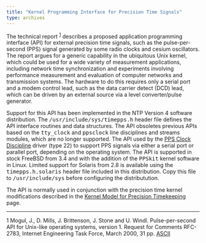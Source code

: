 ```yaml
---
title: "Kernel Programming Interface for Precision Time Signals"
type: archives
---
```


The technical report <sup>[1](#myfootnote1)</sup> describes a proposed application programming interface (API) for external precision time signals, such as the pulse-per-second (PPS) signal generated by some radio clocks and cesium oscillators. The report argues for a generic capability in the ubiquitous Unix kernel, which could be used for a wide variety of measurement applications, including network time synchronization and experiments involving performance measurement and evaluation of computer networks and transmission systems. The hardware to do this requires only a serial port and a modem control lead, such as the data carrier detect (DCD) lead, which can be driven by an external source via a level converter/pulse generator.

Support for this API has been implemented in the NTP Version 4 software distribution. The <tt>/usr/include/sys/timepps.h</tt> header file defines the API interface routines and data structures. The API obsoletes previous APIs based on the <tt>tty_clock</tt> and <tt>ppsclock</tt> line disciplines and streams modules, which are no longer supported. The API used by the [PPS Clock Discipline](/archives/drivers/driver22) driver (type 22) to support PPS signals via either a serial port or parallel port, depending on the operating system. The API is supported in stock FreeBSD from 3.4 and with the addition of the <tt>PPSkit</tt> kernel software in Linux. Limited support for Solaris from 2.8 is available using the <tt>timepps.h.solaris</tt> header file included in this distribution. Copy this file to <tt>/usr/include/sys</tt> before configuring the distributution.

The API is normally used in conjunction with the precision time kernel modifications described in the [Kernel Model for Precision Timekeeping](/archives/4.1.0/kern) page.

* * *

<a name="myfootnote1">1</a>  Mogul, J., D. Mills, J. Brittenson, J. Stone and U. Windl. Pulse-per-second API for Unix-like operating systems, version 1. Request for Comments RFC-2783, Internet Engineering Task Force, March 2000, 31 pp. [ASCII](http://www.eecis.udel.edu/~mills/database/rfc/rfc2783.txt)
